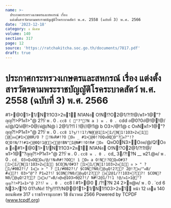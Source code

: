 ```yaml
---
name: >-
  ประกาศกระทรวงเกษตรและสหกรณ์ เรื่อง
  แต่งตั้งสารวัตรตามพระราชบัญญัติโรคระบาดสัตว์ พ.ศ. 2558 (ฉบับที่ 3) พ.ศ. 2566
date: '2023-12-18'
category: ง พิเศษ
volume: 140
section: 317
page: 12
source: 'https://ratchakitcha.soc.go.th/documents/7817.pdf'
draft: true
---
```


# ประกาศกระทรวงเกษตรและสหกรณ์ เรื่อง แต่งตั้งสารวัตรตามพระราชบัญญัติโรคระบาดสัตว์ พ.ศ. 2558 (ฉบับที่ 3) พ.ศ. 2566

#1>@01>1/N1!1O3>2ห1์ N1ANอ O!N!?O2@1/?!1!@/พ1>1@"?ญญ?!>P1ค1>"@ 2?!/์ พ . 0 . `cc8 ( "?"?N a ) พ . 0 . `cdd อ@0?0อํ@!@!@/ค/@/Q!คํ@!>0@/คํ@/N@ ì 2@1/?!1 î !@//@!1@ b O3>/@!1@ c OหNพ1>1@"?ญญ?!>P1ค1>"@ 2?!/์ พ . 0 . `cc8 1?ฐ/!!1?/N@@11>1/N1!1O3>2ห1์ @ออ#1>@0R/O ? !NอR#!?O Oอ _ #1>@0!?OQหOQO"?ค?"!?OO!N/?!#1>@0Q!1@>@!BN"1@N#็!!O!R# Oอ ` QหO0N3>Oอค/@/Q!Oอ a อ#1>@01>1/N1!1O3>2ห1์ N1ANอ O!N!?O2@1/?!1!@/พ1>1@"?ญญ?!>P1ค1>"@ 2?!/์ พ . 0 . `cc8 พ . 0 . `cd_ 3/?!?N __ พ21.@ค/ พ . 0 . `cd_ O3>QหOQOค/@/!NอR#!?OO! ì Oอ a O!N!?OQหO#3? 1>1/N1!1O3>2ห1์ $CON/0#3? 1>1/N1!1O3>2ห1์ อ > " ? 1/#0B2?!/์ 1ออ > " ? 1/#0B2?!/์ $CON?N0/@ญQ!2?? 2ํ@!?ค/"คB/ #้อ?! O3>"ํ@"? P1ค2?!/์ $CON?N0/@ญQ!2?? อ2@1/?!1O3>??! $CON?N0/@ญQ!2?? อค/"คB/อ@ห@1O3>0@2?!/์ N#็!2@1/?!1 !@/พ1>1@"?ญญ?!>P1ค1>"@ 2?!/์ พ . 0 . `cc8 î #1>@0  /?!?N 24 2>ห@ค/ พ . 0 . `cd 6 N3>/?0 01?อNอ! 1?ฐ/!!1?/N@@11>1/N1!1O3>2ห1์ หน้า 12 เลม 140 ตอนพิเศษ 317 ง ราชกิจจานุเบกษา 18 ธันวาคม 2566 Powered by TCPDF (www.tcpdf.org)
